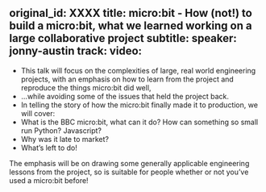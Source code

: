 original_id: XXXX
title: micro:bit - How (not!) to build a micro:bit, what we learned working on a large collaborative project
subtitle: 
speaker: jonny-austin
track:
video:
---
- This talk will focus on the complexities of large, real world engineering projects, with an emphasis on how to learn from the project and reproduce the things micro:bit did well,
- …while avoiding some of the issues that held the project back.
- In telling the story of how the micro:bit finally made it to production, we will cover:
 - What is the BBC micro:bit, what can it do? How can something so small run Python? Javascript?
 - Why was it late to market?
 - What’s left to do!

The emphasis will be on drawing some generally applicable engineering lessons from the project, so is suitable for people whether or not you’ve used a micro:bit before!